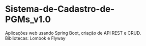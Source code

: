 # Sistema-de-Cadastro-de-PGMs_v1.0
Aplicações web usando Spring Boot, criação de API REST e CRUD. Bibliotecas: Lombok e Flyway 
